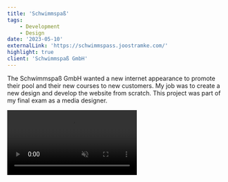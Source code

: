 ```yaml
---
title: 'Schwimmspaß'
tags:
    - Development
    - Design
date: '2023-05-10'
externalLink: 'https://schwimmspass.joostramke.com/'
highlight: true
client: 'Schwimmspaß GmbH'
---
```


<script>
    import { Image } from '$lib/components/image';
    import { Video } from '$lib/components/video';

    import Demo from './Schwimmspass.mp4';
</script>

The Schwimmspaß GmbH wanted a new internet appearance to promote their pool and their new courses to new customers. My job was to create a new design and develop the website from scratch. This project was part of my final exam as a media designer.

<Video 
    src={Demo} 
    autoplay={true} 
    muted={true} 
    loop={true} 
    figcaption="Screenrecording of several pages of the Schwimmspass website." 
/>
